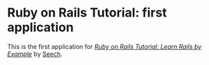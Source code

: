 # Ruby on Rails Tutorial: first application

This is the first application for [*Ruby on Rails Tutorial: Learn Rails by Example*](http://railstutorial.org/) by [Seech](http://michaelhartl.com/).
